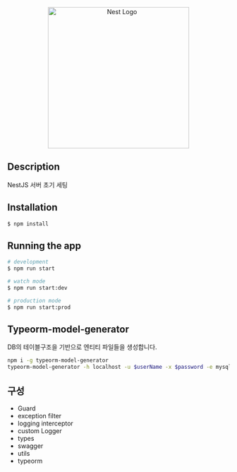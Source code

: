 <p align="center">
  <a href="http://nestjs.com/" target="blank"><img src="https://nestjs.com/img/logo_text.svg" width="320" alt="Nest Logo" /></a>
</p>

## Description

NestJS 서버 초기 세팅

## Installation

```bash
$ npm install
```

## Running the app

```bash
# development
$ npm run start

# watch mode
$ npm run start:dev

# production mode
$ npm run start:prod
```

## Typeorm-model-generator

DB의 테이블구조을 기반으로 엔티티 파일들을 생성합니다.

```bash
npm i -g typeorm-model-generator
typeorm-model-generator -h localhost -u $userName -x $password -e mysql -o ./entities
```

## 구성

- Guard
- exception filter
- logging interceptor
- custom Logger
- types
- swagger
- utils
- typeorm
